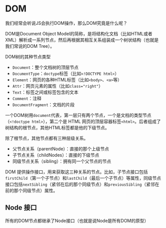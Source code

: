 # DOM

我们经常会听说JS会执行DOM操作，那么DOM究竟是什么呢？

DOM是Document Object Model的简称，是将结构化文档（比如HTML或者XML）解析成一系列节点，然后再根据其相互关系组装成一个树状结构（也就是我们常说的DOM Tree）。

DOM树的其种节点类型

- `Document`：整个文档树的顶层节点
- `DocumentType`：`doctype`标签（比如`<!DOCTYPE html>`）
- `Element`：网页的各种HTML标签（比如`<body>`、`<a>`等）
- `Attr`：网页元素的属性（比如`class="right"`）
- `Text`：标签之间或标签包含的文本
- `Comment`：注释
- `DocumentFragment`：文档的片段

一个DOM树用`document`代表，第一层只有两个节点，一个是文档的类型节点（`<!doctype html>`），第二个是 HTML 网页的顶层容器标签`<html>`。后者组成了树结构的根节点，其他HTML标签都是他的下级节点。

除了根节点，其他节点都有三种层级关系。

- 父节点关系（parentNode）：直接的那个上级节点
- 子节点关系（childNodes）：直接的下级节点
- 同级节点关系（sibling）：拥有同一个父节点的节点

DOM 提供操作接口，用来获取这三种关系的节点。比如，子节点接口包括`firstChild`（第一个子节点）和`lastChild`（最后一个子节点）等属性，同级节点接口包括`nextSibling`（紧邻在后的那个同级节点）和`previousSibling`（紧邻在前的那个同级节点）属性。

## Node 接口

所有的DOM节点都继承了Node接口（也就是说Node是所有DOM的原型）